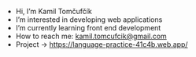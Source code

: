 - Hi, I’m Kamil Tomčufčík
- I’m interested in developing web applications
- I’m currently learning front end development
- How to reach me: kamil.tomcufcik@gmail.com
- Project -> https://language-practice-41c4b.web.app/

<!---
KamilTomcufcik/KamilTomcufcik is a ✨ special ✨ repository because its `README.md` (this file) appears on your GitHub profile.
You can click the Preview link to take a look at your changes.
--->

